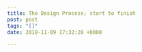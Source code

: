 ```yaml
---
title: The Design Process; start to finish
post: post
tags: "[]"
date: 2018-11-09 17:32:28 +0000

---
```

